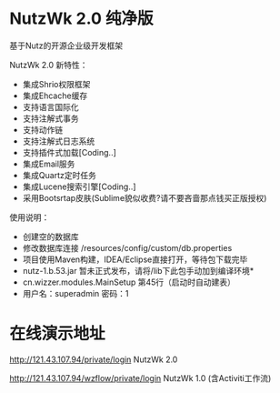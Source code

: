 NutzWk 2.0 纯净版
======

基于Nutz的开源企业级开发框架


NutzWk 2.0 新特性：
*   集成Shrio权限框架
*   集成Ehcache缓存
*   支持语言国际化
*   支持注解式事务
*   支持动作链
*   支持注解式日志系统
*   支持插件式加载[Coding..]
*   集成Email服务
*   集成Quartz定时任务
*   集成Lucene搜索引擎[Coding..]
*   采用Bootsrtap皮肤(Sublime貌似收费?请不要吝啬那点钱买正版授权)


使用说明：
*   创建空的数据库
*   修改数据库连接 /resources/config/custom/db.properties
*   项目使用Maven构建，IDEA/Eclipse直接打开，等待包下载完毕
*   nutz-1.b.53.jar 暂未正式发布，请将/lib下此包手动加到编译环境*
*   cn.wizzer.modules.MainSetup 第45行（启动时自动建表）
*   用户名：superadmin  密码：1



在线演示地址
============================================

http://121.43.107.94/private/login                 NutzWk 2.0

http://121.43.107.94/wzflow/private/login          NutzWk 1.0 (含Activiti工作流)

